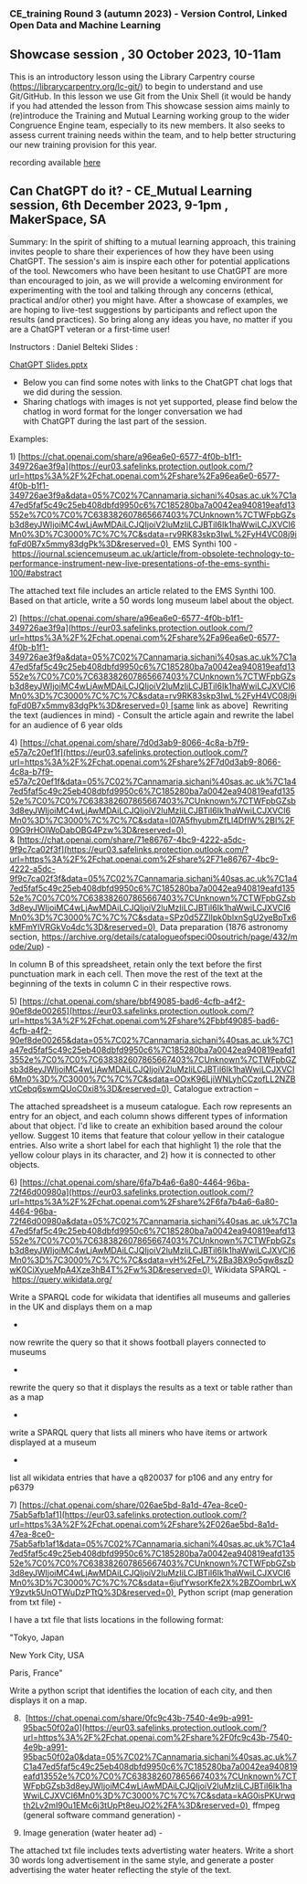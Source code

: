 ### CE_training Round 3 (autumn 2023) - Version Control, Linked Open Data and Machine Learning

## Showcase session , 30 October 2023, 10-11am
This is an introductory lesson using the Library Carpentry course (https://librarycarpentry.org/lc-git/) to begin to understand and use Git/GitHub. In this lesson we use Git from the Unix Shell (it would be handy if you had attended the lesson from This showcase session aims mainly to (re)introduce the Training and Mutual Learning working group to the wider Congruence Engine team, especially to its new members. It also seeks to assess current training needs within the team, and to help better structuring our new training provision for this year.

recording available [here](https://uolonline-my.sharepoint.com/:v:/g/personal/annamaria_sichani_sas_ac_uk/EcouDpP9VmBLrJqOp-9NbdgBu3pGzcccU7IheAEitrDTFAhttps://uolonline-my.sharepoint.com/:v:/g/personal/annamaria_sichani_sas_ac_uk/EcouDpP9VmBLrJqOp-9NbdgBu3pGzcccU7IheAEitrDTFA)


## Can ChatGPT do it? - CE_Mutual Learning session, 6th December 2023, 9-1pm , MakerSpace, SA

Summary: In the spirit of shifting to a mutual learning approach, this training invites people to share their experiences of how they have been using ChatGPT. The session's aim is inspire each other for potential applications of the tool. Newcomers who have been hesitant to use ChatGPT are more than encouraged to join, as we will provide a welcoming environment for experimenting with the tool and talking through any concerns (ethical, practical and/or other) you might have. After a showcase of examples, we are hoping to live-test suggestions by participants and reflect upon the results (and practices). So bring along any ideas you have, no matter if you are a ChatGPT veteran or a first-time user!


Instructors : Daniel Belteki
Slides :

[ChatGPT Slides.pptx](https://prod-files-secure.s3.us-west-2.amazonaws.com/944e70f8-04e7-4344-958e-bff14760bb0a/70b7029d-550a-4135-9176-8568f15004cd/ChatGPT_Slides.pptx)

- Below you can find some notes with links to the ChatGPT chat logs that we did during the session.
- Sharing chatlogs with images is not yet supported, please find below the chatlog in word format for the longer conversation we had with ChatGPT during the last part of the session.

Examples:

1) [https://chat.openai.com/share/a96ea6e0-6577-4f0b-b1f1-349726ae3f9a](https://eur03.safelinks.protection.outlook.com/?url=https%3A%2F%2Fchat.openai.com%2Fshare%2Fa96ea6e0-6577-4f0b-b1f1-349726ae3f9a&data=05%7C02%7Cannamaria.sichani%40sas.ac.uk%7C1a47ed5faf5c49c25eb408dbfd9950c6%7C185280ba7a0042ea940819eafd13552e%7C0%7C0%7C638382607865667403%7CUnknown%7CTWFpbGZsb3d8eyJWIjoiMC4wLjAwMDAiLCJQIjoiV2luMzIiLCJBTiI6Ik1haWwiLCJXVCI6Mn0%3D%7C3000%7C%7C%7C&sdata=rv9RK83skp3IwL%2FyH4VC08j9ifqFd0B7x5mmy83dgPk%3D&reserved=0)  EMS Synthi 100 - https://journal.sciencemuseum.ac.uk/article/from-obsolete-technology-to-performance-instrument-new-live-presentations-of-the-ems-synthi-100/#abstract

The attached text file includes an article related to the EMS Synthi 100. Based on that article, write a 50 words long museum label about the object.

2) [https://chat.openai.com/share/a96ea6e0-6577-4f0b-b1f1-349726ae3f9a](https://eur03.safelinks.protection.outlook.com/?url=https%3A%2F%2Fchat.openai.com%2Fshare%2Fa96ea6e0-6577-4f0b-b1f1-349726ae3f9a&data=05%7C02%7Cannamaria.sichani%40sas.ac.uk%7C1a47ed5faf5c49c25eb408dbfd9950c6%7C185280ba7a0042ea940819eafd13552e%7C0%7C0%7C638382607865667403%7CUnknown%7CTWFpbGZsb3d8eyJWIjoiMC4wLjAwMDAiLCJQIjoiV2luMzIiLCJBTiI6Ik1haWwiLCJXVCI6Mn0%3D%7C3000%7C%7C%7C&sdata=rv9RK83skp3IwL%2FyH4VC08j9ifqFd0B7x5mmy83dgPk%3D&reserved=0) [same link as above]  Rewriting the text (audiences in mind) - Consult the article again and rewrite the label for an audience of 6 year olds

4) [https://chat.openai.com/share/7d0d3ab9-8066-4c8a-b7f9-e57a7c20ef1f](https://eur03.safelinks.protection.outlook.com/?url=https%3A%2F%2Fchat.openai.com%2Fshare%2F7d0d3ab9-8066-4c8a-b7f9-e57a7c20ef1f&data=05%7C02%7Cannamaria.sichani%40sas.ac.uk%7C1a47ed5faf5c49c25eb408dbfd9950c6%7C185280ba7a0042ea940819eafd13552e%7C0%7C0%7C638382607865667403%7CUnknown%7CTWFpbGZsb3d8eyJWIjoiMC4wLjAwMDAiLCJQIjoiV2luMzIiLCJBTiI6Ik1haWwiLCJXVCI6Mn0%3D%7C3000%7C%7C%7C&sdata=l07A5fhyubmZfLl4DfIW%2BI%2F09G9rHOlWoDabOBG4Pzw%3D&reserved=0)  & [https://chat.openai.com/share/71e86767-4bc9-4222-a5dc-9f9c7ca02f3f](https://eur03.safelinks.protection.outlook.com/?url=https%3A%2F%2Fchat.openai.com%2Fshare%2F71e86767-4bc9-4222-a5dc-9f9c7ca02f3f&data=05%7C02%7Cannamaria.sichani%40sas.ac.uk%7C1a47ed5faf5c49c25eb408dbfd9950c6%7C185280ba7a0042ea940819eafd13552e%7C0%7C0%7C638382607865667403%7CUnknown%7CTWFpbGZsb3d8eyJWIjoiMC4wLjAwMDAiLCJQIjoiV2luMzIiLCJBTiI6Ik1haWwiLCJXVCI6Mn0%3D%7C3000%7C%7C%7C&sdata=SPz0d5ZZlIpk0blxnSgU2yeBpTx6kMFmYIVRGkVo4dc%3D&reserved=0)  Data preparation (1876 astronomy section, https://archive.org/details/catalogueofspeci00soutrich/page/432/mode/2up) -

In column B of this spreadsheet, retain only the text before the first punctuation mark in each cell. Then move the rest of the text at the beginning of the texts in column C in their respective rows.

5) [https://chat.openai.com/share/bbf49085-bad6-4cfb-a4f2-90ef8de00265](https://eur03.safelinks.protection.outlook.com/?url=https%3A%2F%2Fchat.openai.com%2Fshare%2Fbbf49085-bad6-4cfb-a4f2-90ef8de00265&data=05%7C02%7Cannamaria.sichani%40sas.ac.uk%7C1a47ed5faf5c49c25eb408dbfd9950c6%7C185280ba7a0042ea940819eafd13552e%7C0%7C0%7C638382607865667403%7CUnknown%7CTWFpbGZsb3d8eyJWIjoiMC4wLjAwMDAiLCJQIjoiV2luMzIiLCJBTiI6Ik1haWwiLCJXVCI6Mn0%3D%7C3000%7C%7C%7C&sdata=OOxK96LjiWNLyhCCzofLL2NZBvtCebq6swmQUoC0xi8%3D&reserved=0)  Catalogue extraction –

The attached spreadsheet is a museum catalogue. Each row represents an entry for an object, and each column shows different types of information about that object. I'd like to create an exhibition based around the colour yellow. Suggest 10 items that feature that colour yellow in their catalogue entries. Also write a short label for each that highlight 1) the role that the yellow colour plays in its character, and 2) how it is connected to other objects.

6) [https://chat.openai.com/share/6fa7b4a6-6a80-4464-96ba-72f46d00980a](https://eur03.safelinks.protection.outlook.com/?url=https%3A%2F%2Fchat.openai.com%2Fshare%2F6fa7b4a6-6a80-4464-96ba-72f46d00980a&data=05%7C02%7Cannamaria.sichani%40sas.ac.uk%7C1a47ed5faf5c49c25eb408dbfd9950c6%7C185280ba7a0042ea940819eafd13552e%7C0%7C0%7C638382607865667403%7CUnknown%7CTWFpbGZsb3d8eyJWIjoiMC4wLjAwMDAiLCJQIjoiV2luMzIiLCJBTiI6Ik1haWwiLCJXVCI6Mn0%3D%7C3000%7C%7C%7C&sdata=vH%2FeL7%2Ba3BX9o5gw8szDwK0CiXyueMpA4Xze3hB4T%2Fw%3D&reserved=0)  Wikidata SPARQL - https://query.wikidata.org/

Write a SPARQL code for wikidata that identifies all museums and galleries in the UK and displays them on a map

+

now rewrite the query so that it shows football players connected to museums

+

rewrite the query so that it displays the results as a text or table rather than as a map

+

write a SPARQL query that lists all miners who have items or artwork displayed at a museum

+

list all wikidata entries that have a q820037 for p106 and any entry for p6379

7) [https://chat.openai.com/share/026ae5bd-8a1d-47ea-8ce0-75ab5afb1af1](https://eur03.safelinks.protection.outlook.com/?url=https%3A%2F%2Fchat.openai.com%2Fshare%2F026ae5bd-8a1d-47ea-8ce0-75ab5afb1af1&data=05%7C02%7Cannamaria.sichani%40sas.ac.uk%7C1a47ed5faf5c49c25eb408dbfd9950c6%7C185280ba7a0042ea940819eafd13552e%7C0%7C0%7C638382607865667403%7CUnknown%7CTWFpbGZsb3d8eyJWIjoiMC4wLjAwMDAiLCJQIjoiV2luMzIiLCJBTiI6Ik1haWwiLCJXVCI6Mn0%3D%7C3000%7C%7C%7C&sdata=6jufYwsorKfe2X%2BZOombrLwXY9zvtk5UnOTWuDzPTtQ%3D&reserved=0)  Python script (map generation from txt file) -

I have a txt file that lists locations in the following format:

"Tokyo, Japan

New York City, USA

Paris, France"

Write a python script that identifies the location of each city, and then displays it on a map.

8)  [https://chat.openai.com/share/0fc9c43b-7540-4e9b-a991-95bac50f02a0](https://eur03.safelinks.protection.outlook.com/?url=https%3A%2F%2Fchat.openai.com%2Fshare%2F0fc9c43b-7540-4e9b-a991-95bac50f02a0&data=05%7C02%7Cannamaria.sichani%40sas.ac.uk%7C1a47ed5faf5c49c25eb408dbfd9950c6%7C185280ba7a0042ea940819eafd13552e%7C0%7C0%7C638382607865667403%7CUnknown%7CTWFpbGZsb3d8eyJWIjoiMC4wLjAwMDAiLCJQIjoiV2luMzIiLCJBTiI6Ik1haWwiLCJXVCI6Mn0%3D%7C3000%7C%7C%7C&sdata=kAG0isPKUrwqth2Lv2mI90u1EMc6j3tUpPt8euJO2%2FA%3D&reserved=0)  ffmpeg (general software command generation) -

9) Image generation (water heater ad) -

The attached txt file includes texts advertisting water heaters. Write a short 30 words long advertisement in the same style, and generate a poster advertising the water heater reflecting the style of the text.
